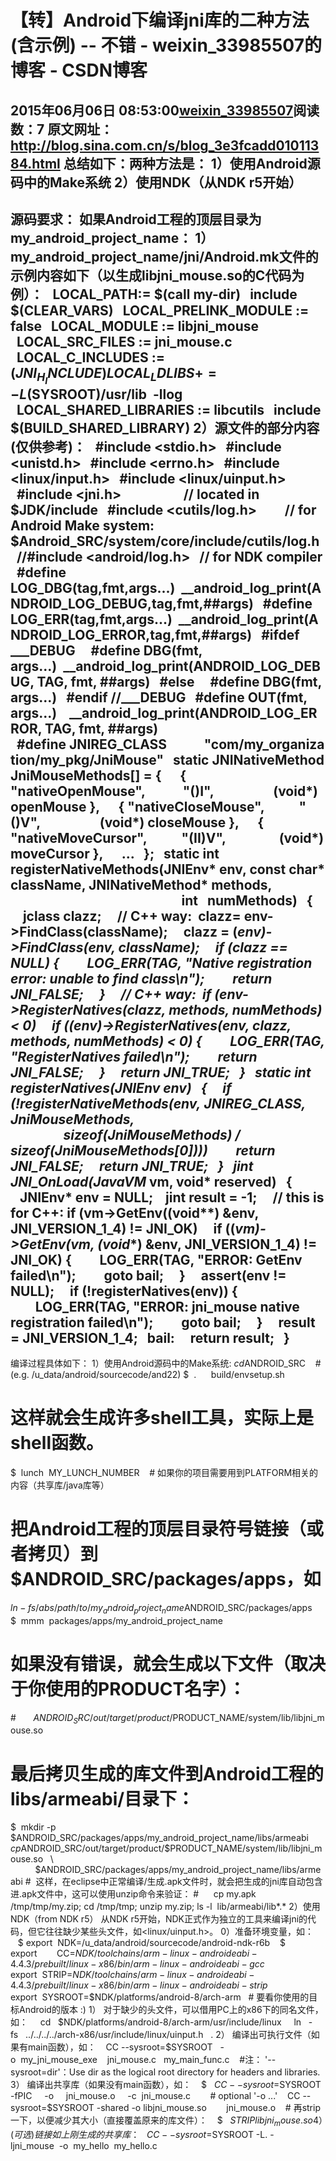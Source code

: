 # 【转】Android下编译jni库的二种方法(含示例) -- 不错 - weixin_33985507的博客 - CSDN博客
2015年06月06日 08:53:00[weixin_33985507](https://me.csdn.net/weixin_33985507)阅读数：7
原文网址：http://blog.sina.com.cn/s/blog_3e3fcadd01011384.html
总结如下：两种方法是：
1）使用Android源码中的Make系统
2）使用NDK（从NDK r5开始）
---------------------------------
源码要求： 如果Android工程的顶层目录为my_android_project_name：
1） my_android_project_name/jni/Android.mk文件的示例内容如下（以生成libjni_mouse.so的C代码为例）：
  LOCAL_PATH:= $(call my-dir)
  include $(CLEAR_VARS)
  LOCAL_PRELINK_MODULE := false
  LOCAL_MODULE := libjni_mouse
  LOCAL_SRC_FILES := jni_mouse.c
  LOCAL_C_INCLUDES := $(JNI_H_INCLUDE)
  LOCAL_LDLIBS += -L$(SYSROOT)/usr/lib  -llog
  LOCAL_SHARED_LIBRARIES := libcutils
  include $(BUILD_SHARED_LIBRARY)
2）源文件的部分内容(仅供参考)：
  #include <stdio.h>
  #include <unistd.h>
  #include <errno.h>
  #include <linux/input.h>
  #include <linux/uinput.h>
  #include <jni.h>                    // located in $JDK/include
  #include <cutils/log.h>         // for Android Make system: $Android_SRC/system/core/include/cutils/log.h
  //#include <android/log.h>   // for NDK compiler
  #define LOG_DBG(tag,fmt,args...)  __android_log_print(ANDROID_LOG_DEBUG,tag,fmt,##args)
  #define LOG_ERR(tag,fmt,args...)  __android_log_print(ANDROID_LOG_ERROR,tag,fmt,##args)
  #ifdef ___DEBUG
    #define DBG(fmt, args...)  __android_log_print(ANDROID_LOG_DEBUG, TAG, fmt, ##args)
  #else
    #define DBG(fmt, args...)
  #endif //___DEBUG
  #define OUT(fmt, args...)    __android_log_print(ANDROID_LOG_ERROR, TAG, fmt, ##args)
  #define JNIREG_CLASS            "com/my_organization/my_pkg/JniMouse"
  static JNINativeMethod JniMouseMethods[] = {
     { "nativeOpenMouse",            "()I",                   (void*) openMouse },
     { "nativeCloseMouse",           "()V",                   (void*) closeMouse },
     { "nativeMoveCursor",           "(II)V",                 (void*) moveCursor },
     ...
  };
  static int registerNativeMethods(JNIEnv* env, const char* className, JNINativeMethod* methods,
                                                       int   numMethods)
  {   
    jclass clazz;
    // C++ way:  clazz= env->FindClass(className);
    clazz = (*env)->FindClass(env, className);
    if (clazz == NULL) {
        LOG_ERR(TAG, "Native registration error: unable to find class\n");
        return JNI_FALSE;
    }
    // C++ way:  if (env->RegisterNatives(clazz, methods, numMethods) < 0)
    if ((*env)->RegisterNatives(env, clazz, methods, numMethods) < 0) {
        LOG_ERR(TAG, "RegisterNatives failed\n");
        return JNI_FALSE;
    }
    return JNI_TRUE;
  }
  static int registerNatives(JNIEnv* env)
  {
    if (!registerNativeMethods(env, JNIREG_CLASS, JniMouseMethods,
                 sizeof(JniMouseMethods) / sizeof(JniMouseMethods[0])))
        return JNI_FALSE;
    return JNI_TRUE;
  }
  jint JNI_OnLoad(JavaVM* vm, void* reserved)
  {
   JNIEnv* env = NULL;
   jint result = -1;
    // this is for C++: if (vm->GetEnv((void**) &env, JNI_VERSION_1_4) != JNI_OK)
    if ((*vm)->GetEnv(vm, (void**) &env, JNI_VERSION_1_4) != JNI_OK) {
        LOG_ERR(TAG, "ERROR: GetEnv failed\n");
        goto bail;
    }
    assert(env != NULL);
    if (!registerNatives(env)) {
        LOG_ERR(TAG, "ERROR: jni_mouse native registration failed\n");
        goto bail;
    }
    result = JNI_VERSION_1_4;
  bail:
    return result;
  }
---------------------------------
编译过程具体如下：
1）使用Android源码中的Make系统:
$  cd   $ANDROID_SRC    # (e.g. /u_data/android/sourcecode/and22)
$  .      build/envsetup.sh
# 这样就会生成许多shell工具，实际上是shell函数。
$  lunch  MY_LUNCH_NUMBER    # 如果你的项目需要用到PLATFORM相关的内容（共享库/java库等）
# 把Android工程的顶层目录符号链接（或者拷贝）到 $ANDROID_SRC/packages/apps，如
$  ln  -fs  /abs/path/to/my_android_project_name  $ANDROID_SRC/packages/apps
$  mmm  packages/apps/my_android_project_name
# 如果没有错误，就会生成以下文件（取决于你使用的PRODUCT名字）：
#       $ANDROID_SRC/out/target/product/$PRODUCT_NAME/system/lib/libjni_mouse.so
# 最后拷贝生成的库文件到Android工程的libs/armeabi/目录下：
$  mkdir -p $ANDROID_SRC/packages/apps/my_android_project_name/libs/armeabi
$  cp  $ANDROID_SRC/out/target/product/$PRODUCT_NAME/system/lib/libjni_mouse.so   \ 
          $ANDROID_SRC/packages/apps/my_android_project_name/libs/armeabi
#  这样，在eclipse中正常编译/生成.apk文件时，就会把生成的jni库自动包含进.apk文件中，这可以使用unzip命令来验证：
#      cp my.apk /tmp/tmp/my.zip; cd /tmp/tmp; unzip my.zip; ls -l  lib/armeabi/lib*.*
2）使用NDK（from NDK r5）
从NDK r5开始，NDK正式作为独立的工具来编译jni的代码，但它往往缺少某些头文件，如<linux/uinput.h>。
0）准备环境变量，如：
   $ export  NDK=/u_data/android/sourcecode/android-ndk-r6b
   $ export        CC=$NDK/toolchains/arm-linux-androideabi-4.4.3/prebuilt/linux-x86/bin/arm-linux-androideabi-gcc
   $ export  STRIP=$NDK/toolchains/arm-linux-androideabi-4.4.3/prebuilt/linux-x86/bin/arm-linux-androideabi-strip
   $ export  SYSROOT=$NDK/platforms/android-8/arch-arm   # 要看你使用的目标Android的版本 :)
1） 对于缺少的头文件，可以借用PC上的x86下的同名文件，如：
    cd   $NDK/platforms/android-8/arch-arm/usr/include/linux
    ln   -fs   ../../../../arch-x86/usr/include/linux/uinput.h   .
2） 编译出可执行文件（如果有main函数），如：
   $   $CC --sysroot=$SYSROOT   -o  my_jni_mouse_exe    jni_mouse.c   my_main_func.c
   #注： '--sysroot=dir'：Use dir as the logical root directory for headers and libraries.
3） 编译出共享库（如果没有main函数），如：
   $   $CC --sysroot=$SYSROOT -fPIC     -o     jni_mouse.o     -c  jni_mouse.c        # optional '-o ...'
   $   $CC --sysroot=$SYSROOT -shared -o libjni_mouse.so        jni_mouse.o
   # 再strip一下，以便减少其大小（直接覆盖原来的库文件）：
   $   $STRIP    libjni_mouse.so
4）(可选)链接如上刚生成的共享库：
   $   $CC --sysroot=$SYSROOT -L. -ljni_mouse  -o  my_hello  my_hello.c
<EOF>
